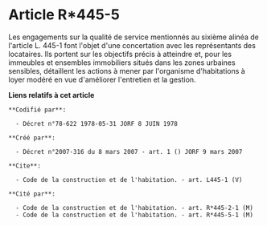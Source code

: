 # Article R*445-5

Les engagements sur la qualité de service mentionnés au sixième alinéa de l'article L. 445-1 font l'objet d'une concertation
avec les représentants des locataires. Ils portent sur les objectifs précis à atteindre et, pour les immeubles et ensembles
immobiliers situés dans les zones urbaines sensibles, détaillent les actions à mener par l'organisme d'habitations à loyer
modéré en vue d'améliorer l'entretien et la gestion.

**Liens relatifs à cet article**

	**Codifié par**:

	  - Décret n°78-622 1978-05-31 JORF 8 JUIN 1978

	**Créé par**:

	  - Décret n°2007-316 du 8 mars 2007 - art. 1 () JORF 9 mars 2007

	**Cite**:

	  - Code de la construction et de l'habitation. - art. L445-1 (V)

	**Cité par**:

	  - Code de la construction et de l'habitation. - art. R*445-2-1 (M)
	  - Code de la construction et de l'habitation. - art. R*445-5-1 (M)
